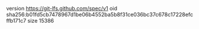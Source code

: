 version https://git-lfs.github.com/spec/v1
oid sha256:b01fd5cb7478967d1be06b4552ba5b8f31ce036bc37c678c17228efcffb171c7
size 15386
